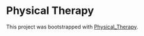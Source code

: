 # Physical Therapy

This project was bootstrapped with [Physical_Therapy](https://cozy-palmier-aadc77.netlify.app/).

